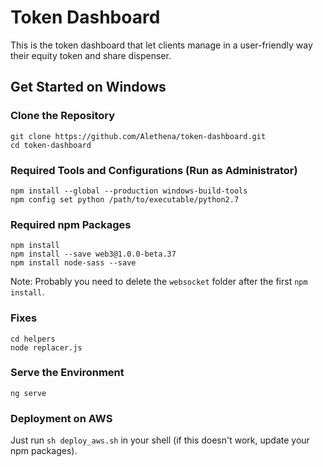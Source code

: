 # Token Dashboard
This is the token dashboard that let clients manage in a user-friendly way their equity token and share dispenser.
## Get Started on Windows
### Clone the Repository
```
git clone https://github.com/Alethena/token-dashboard.git
cd token-dashboard
```
### Required Tools and Configurations (Run as Administrator)
```
npm install --global --production windows-build-tools
npm config set python /path/to/executable/python2.7
```
### Required npm Packages
```
npm install
npm install --save web3@1.0.0-beta.37
npm install node-sass --save
```
Note: Probably you need to delete the `websocket` folder after the first `npm install`.
### Fixes
```
cd helpers
node replacer.js
```
### Serve the Environment
```
ng serve
```
### Deployment on AWS
Just run `sh deploy_aws.sh` in your shell (if this doesn't work, update your npm packages).